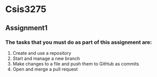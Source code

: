 # Csis3275
## Assignment1
### The tasks that you must do as part of this assignment are:
1. Create and use a repository
2. Start and manage a new branch
3. Make changes to a file and push them to GitHub as commits
4. Open and merge a pull request
